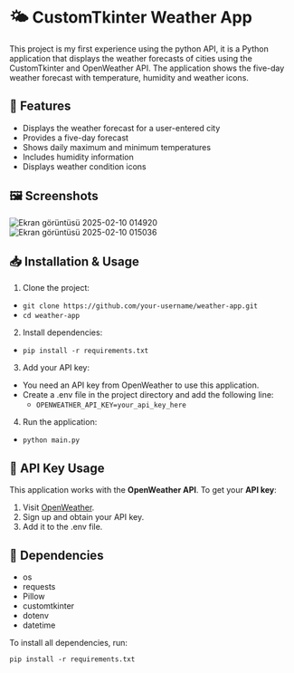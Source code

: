 # 🌤️ CustomTkinter Weather App
This project is my first experience using the python API, it is a Python application that displays the weather forecasts of cities using the CustomTkinter and OpenWeather API. The application shows the five-day weather forecast with temperature, humidity and weather icons.

## 🚀 Features
- Displays the weather forecast for a user-entered city
- Provides a five-day forecast
- Shows daily maximum and minimum temperatures
- Includes humidity information
- Displays weather condition icons

## 🖼️ Screenshots
![Ekran görüntüsü 2025-02-10 014920](https://github.com/user-attachments/assets/34df2832-88b7-41fb-b08e-48237fa9759e)
![Ekran görüntüsü 2025-02-10 015036](https://github.com/user-attachments/assets/bf55abff-3fb1-4e1a-adab-c698dc74617b)

## 📥 Installation & Usage

1. Clone the project:
 - `git clone https://github.com/your-username/weather-app.git`
 - `cd weather-app`

2. Install dependencies:
 - `pip install -r requirements.txt`

3. Add your API key:
- You need an API key from OpenWeather to use this application.
- Create a .env file in the project directory and add the following line:
   - `OPENWEATHER_API_KEY=your_api_key_here`

4. Run the application:
 - `python main.py`

## 🔑 API Key Usage

This application works with the **OpenWeather API**. To get your **API key**:

1. Visit [OpenWeather](https://openweathermap.org/).
2. Sign up and obtain your API key.
3. Add it to the .env file.

## 📌 Dependencies
- os
- requests
- Pillow
- customtkinter
- dotenv
- datetime

To install all dependencies, run:

`pip install -r requirements.txt`

